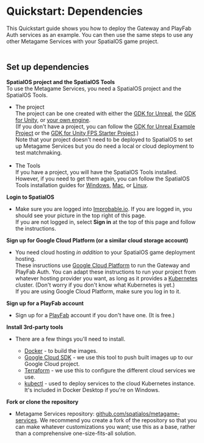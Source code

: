 
# Quickstart: Dependencies

This Quickstart guide shows you how to deploy the Gateway and PlayFab Auth services as an example. You can then use the same steps to use any other Metagame Services with your SpatialOS game project.
</br>
</br>
## Set up dependencies

**SpatialOS project and the SpatialOS Tools**</br>
To use the Metagame Services, you need a SpatialOS project and the SpatialOS Tools.

* The project</br>
The project can be one created with either the [GDK for Unreal](https://docs.imrobable.io/unreal), the [GDK for Unity](https://docs.imrobable.io/unity), or [your own engine](https://docs.improbable.io/reference/latest/shared/byoe/introduction).</br>
(If you don't have a project, you can follow the [GDK for Unreal Example Project](https://docs.improbable.io/unreal/latest/content/get-started/dependencies) or the [GDK for Unity FPS Starter Project](https://docs.improbable.io/unity/latest/projects/fps/get-started/get-started).)</br>
Note that your project doesn't need to be deployed to SpatialOS to set up Metagame Services but you do need a local or cloud deployment to test matchmaking.</br></br>
* The Tools </br>
If you have a project, you will have the SpatialOS Tools installed. However, if you need to get them again, you can follow the SpatialOS Tools installation guides for [Windows](https://docs.improbable.io/reference/latest//shared/setup/win), [Mac](https://docs.improbable.io/reference/latest/shared/setup/mac), or [Linux](https://docs.improbable.io/reference/latest/shared/setup/linux).

**Login to SpatialOS**</br>

* Make sure you are logged into [Improbable.io](https://improbable.io/). If you are logged in, you should see your picture in the top right of this page. </br>If you are not logged in, select **Sign in** at the top of this page and follow the instructions.</br>    

**Sign up for Google Cloud Platform (or a similar cloud storage account)**</br>

* You need cloud hosting _in addition_ to your SpatialOS game deployment hosting.</br>
These insructions use [Google Cloud Platform](https://console.cloud.google.com/getting-started) to run the Gateway and PlayFab Auth. You can adapt these instructions to run your project from whatever hosting provider you want, as long as it provides a [Kubernetes](https://kubernetes.io/) cluster. (Don't worry if you don't know what Kubernetes is yet.)</br>
If you are using Google Cloud Platform, make sure you log in to it.

**Sign up for a PlayFab account**</br>

* Sign up for a [PlayFab](https://playfab.com/) account if you don't have one. (It is free.)

**Install 3rd-party tools**</br>

* There are a few things you'll need to install.

    - [Docker](https://docs.docker.com/install/) - to build the images.
    - [Google Cloud SDK](https://cloud.google.com/sdk/) - we use this tool to push built images up to our Google Cloud project.
    - [Terraform](https://www.terraform.io/) - we use this to configure the different cloud services we use.
    - [kubectl](https://kubernetes.io/docs/tasks/tools/install-kubectl/) - used to deploy services to the cloud Kubernetes instance. It's included in Docker Desktop if you're on Windows.

**Fork or clone the repository**</br>

* Metagame Services repository: [github.com/spatialos/metagame-services](http://github.com/spatialos/metagame-services).
We recommend you create a fork of the repository so that you can make whatever customizations you want; use this as a base, rather than a comprehensive one-size-fits-all solution.
</br>
</br>

